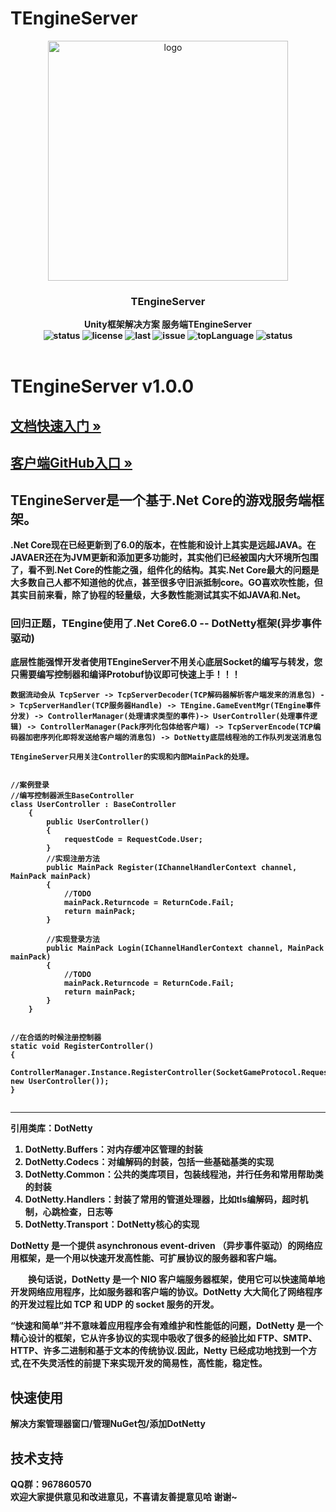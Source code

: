 # TEngineServer

<p align="center">
    <img src="http://1.12.241.46:8081/temp/TEngine512.png" alt="logo" width="384" height="384">
</p>

<h3 align="center"><strong>TEngineServer<strong></h3>

<p align="center">
  <strong>Unity框架解决方案 服务端TEngineServer<strong>
    <br>
  <a style="text-decoration:none">
    <img src="https://img.shields.io/badge/Unity%20Ver-2019.4.12++-blue.svg?style=flat-square" alt="status" />
  </a>
  <a style="text-decoration:none">
    <img src="https://img.shields.io/github/license/ALEXTANGXIAO/TEngine" alt="license" />
  </a>
  <a style="text-decoration:none">
    <img src="https://img.shields.io/github/last-commit/ALEXTANGXIAO/TEngine" alt="last" />
  </a>
  <a style="text-decoration:none">
    <img src="https://img.shields.io/github/issues/ALEXTANGXIAO/TEngine" alt="issue" />
  </a>
  <a style="text-decoration:none">
    <img src="https://img.shields.io/github/languages/top/ALEXTANGXIAO/TEngine" alt="topLanguage" />
  </a>
  <a style="text-decoration:none">
    <img src="https://app.fossa.com/api/projects/git%2Bgithub.com%2FJasonXuDeveloper%2FJEngine.svg?type=shield" alt="status" />
  </a>
  <br>
  
  <br>
</p>



# <strong>TEngineServer v1.0.0
## <a href="http://1.12.241.46:5000/"><strong>文档快速入门 »</strong></a>
## <a href="https://github.com/ALEXTANGXIAO/TEngine"><strong>客户端GitHub入口 »</strong></a>

## TEngineServer是一个基于.Net Core的游戏服务端框架。
.Net Core现在已经更新到了6.0的版本，在性能和设计上其实是远超JAVA。在JAVAER还在为JVM更新和添加更多功能时，其实他们已经被国内大环境所包围了，看不到.Net Core的性能之强，组件化的结构。其实.Net Core最大的问题是大多数自己人都不知道他的优点，甚至很多守旧派抵制core。GO喜欢吹性能，但其实目前来看，除了协程的轻量级，大多数性能测试其实不如JAVA和.Net。

### 回归正题，TEngine使用了.Net Core6.0 -- DotNetty框架(异步事件驱动)
<strong>底层性能强悍开发者使用TEngineServer不用关心底层Socket的编写与转发，您只需要编写控制器和编译Protobuf协议即可快速上手！！！

```Csharp
数据流动会从 TcpServer -> TcpServerDecoder(TCP解码器解析客户端发来的消息包) -> TcpServerHandler(TCP服务器Handle) -> TEngine.GameEventMgr(TEngine事件分发) -> ControllerManager(处理请求类型的事件)-> UserController(处理事件逻辑) -> ControllerManager(Pack序列化包体给客户端) -> TcpServerEncode(TCP编码器加密序列化即将发送给客户端的消息包) -> DotNetty底层线程池的工作队列发送消息包

TEngineServer只用关注Controller的实现和内部MainPack的处理。


//案例登录
//编写控制器派生BaseController
class UserController : BaseController
    {
        public UserController()
        {
            requestCode = RequestCode.User;
        }
        //实现注册方法
        public MainPack Register(IChannelHandlerContext channel, MainPack mainPack)
        {
            //TODO
            mainPack.Returncode = ReturnCode.Fail;
            return mainPack;
        }

        //实现登录方法
        public MainPack Login(IChannelHandlerContext channel, MainPack mainPack)
        {
            //TODO
            mainPack.Returncode = ReturnCode.Fail;
            return mainPack;
        }
    }


//在合适的时候注册控制器
static void RegisterController()
{
    ControllerManager.Instance.RegisterController(SocketGameProtocol.RequestCode.User, new UserController());
}


```

---

引用类库：DotNetty

1. DotNetty.Buffers：对内存缓冲区管理的封装
2. DotNetty.Codecs：对编解码的封装，包括一些基础基类的实现
3. DotNetty.Common：公共的类库项目，包装线程池，并行任务和常用帮助类的封装
4. DotNetty.Handlers：封装了常用的管道处理器，比如tls编解码，超时机制，心跳检查，日志等
5. DotNetty.Transport：DotNetty核心的实现

DotNetty 是一个提供 asynchronous event-driven （异步事件驱动）的网络应用框架，是一个用以快速开发高性能、可扩展协议的服务器和客户端。

　　换句话说，DotNetty 是一个 NIO 客户端服务器框架，使用它可以快速简单地开发网络应用程序，比如服务器和客户端的协议。DotNetty 大大简化了网络程序的开发过程比如 TCP 和 UDP 的 socket 服务的开发。

“快速和简单”并不意味着应用程序会有难维护和性能低的问题，DotNetty 是一个精心设计的框架，它从许多协议的实现中吸收了很多的经验比如 FTP、SMTP、HTTP、许多二进制和基于文本的传统协议.因此，Netty 已经成功地找到一个方式,在不失灵活性的前提下来实现开发的简易性，高性能，稳定性。

## 快速使用
 解决方案管理器窗口/管理NuGet包/添加DotNetty

## <strong>技术支持
 QQ群：967860570   
 欢迎大家提供意见和改进意见，不喜请友善提意见哈 谢谢~
